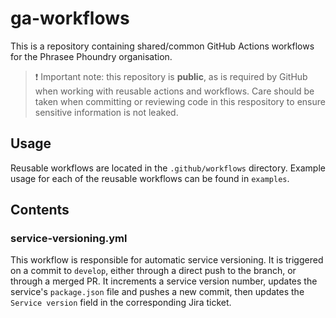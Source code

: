 # ga-workflows

This is a repository containing shared/common GitHub Actions workflows for the Phrasee Phoundry organisation.

> ❗ Important note: this repository is **public**, as is required by GitHub when working with reusable actions and workflows. Care should be taken when committing or reviewing code in this respository to ensure sensitive information is not leaked.

## Usage

Reusable workflows are located in the `.github/workflows` directory. Example usage for each of the reusable workflows can be found in `examples`.

## Contents

### service-versioning.yml

This workflow is responsible for automatic service versioning. It is triggered on a commit to `develop`, either through a direct push to the branch, or through a merged PR. It increments a service version number, updates the service's `package.json` file and pushes a new commit, then updates the `Service version` field in the corresponding Jira ticket.
